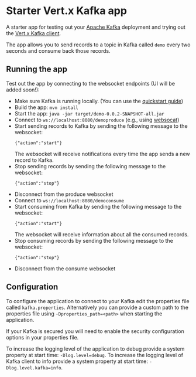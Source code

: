 # Starter Vert.x Kafka app

A starter app for testing out your [Apache Kafka](https://kafka.apache.org) deployment and trying out the [Vert.x Kafka client](https://vertx.io/docs/vertx-kafka-client/java/).

The app allows you to send records to a topic in Kafka called `demo` every two seconds and consume back those records.

## Running the app

Test out the app by connecting to the websocket endpoints (UI will be added soon!):

 - Make sure Kafka is running locally. (You can use the [quickstart guide](https://kafka.apache.org/quickstart))
 - Build the app: `mvn install`
 - Start the app: `java -jar target/demo-0.0.2-SNAPSHOT-all.jar`
 - Connect to `ws://localhost:8080/demoproduce` (e.g., using [websocat](https://github.com/vi/websocat))
 - Start sending records to Kafka by sending the following message to the websocket:
    ```
    {"action":"start"}
    ```
    The websocket will receive notifications every time the app sends a new record to Kafka.
 - Stop sending records by sending the following message to the websocket:
    ```
   {"action":"stop"}
   ```
 - Disconnect from the produce websocket
 - Connect to `ws://localhost:8080/democonsume`
 - Start consuming from Kafka by sending the following message to the websocket:
    ```
    {"action":"start"}
    ```
   The websocket will receive information about all the consumed records.
 - Stop consuming records by sending the following message to the websocket:
    ```
   {"action":"stop"}
   ```
 - Disconnect from the consume websocket

## Configuration
To configure the application to connect to your Kafka edit the properties file called `kafka.properties`.
Alternatively you can provide a custom path to the properties file using `-Dproperties_path=<path>` when starting the application.

If your Kafka is secured you will need to enable the security configuration options in your properties file.

To increase the logging level of the application to debug provide a system property at start time: `-Dlog.level=debug`.
To increase the logging level of Kafka client to info provide a system property at start time: `-Dlog.level.kafka=info`.
